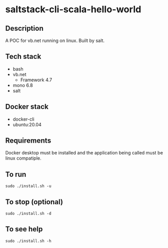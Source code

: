 # saltstack-cli-scala-hello-world

## Description
A POC for vb.net running on linux.
Built by salt.

## Tech stack
- bash
- vb.net
  - Framework 4.7
- mono 6.8
- salt

## Docker stack
- docker-cli
- ubuntu:20.04

## Requirements
Docker desktop must be installed and the application
being called must be linux compatiple.

## To run
`sudo ./install.sh -u`

## To stop (optional)
`sudo ./install.sh -d`

## To see help
`sudo ./install.sh -h`
